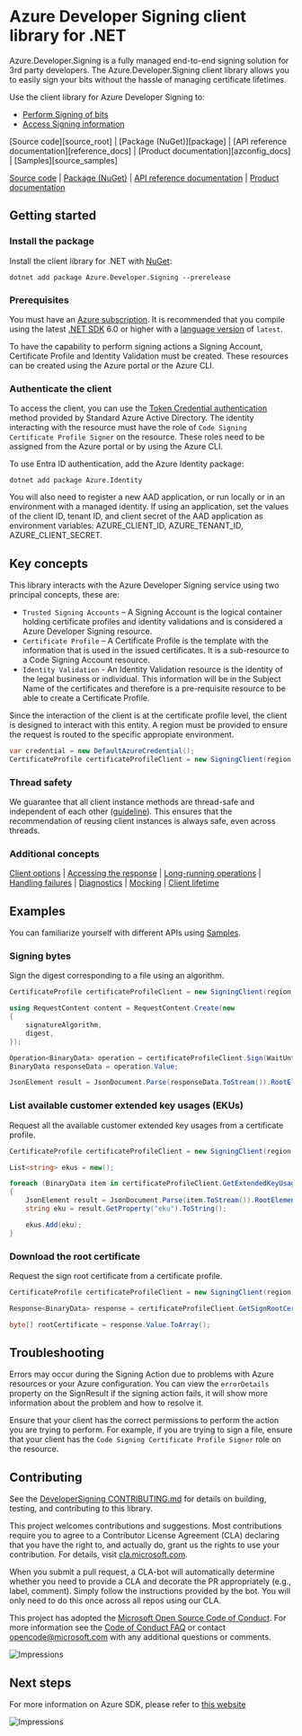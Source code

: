 # Azure Developer Signing client library for .NET

Azure.Developer.Signing is a fully managed end-to-end signing solution for 3rd party developers. The Azure.Developer.Signing client library allows you to easily sign your bits without the hassle of managing certificate lifetimes.

Use the client library for Azure Developer Signing to:

* [Perform Signing of bits](https://learn.microsoft.com/en-us/azure/trusted-signing/how-to-signing-integrations/)
* [Access Signing information](https://learn.microsoft.com/en-us/azure/trusted-signing/how-to-sign-ci-policy/)

[Source code][source_root] | [Package (NuGet)][package] | [API reference documentation][reference_docs] | [Product documentation][azconfig_docs] | [Samples][source_samples]

  [Source code](https://github.com/Azure/azure-sdk-for-net/blob/main/sdk/trustedsigning/Azure.Developer.Signing/src) | [Package (NuGet)](https://www.nuget.org/packages) | [API reference documentation](https://azure.github.io/azure-sdk-for-net) | [Product documentation](https://docs.microsoft.com/azure)

## Getting started

### Install the package

Install the client library for .NET with [NuGet](https://www.nuget.org/ ):

```dotnetcli
dotnet add package Azure.Developer.Signing --prerelease
```

### Prerequisites

You must have an [Azure subscription](https://azure.microsoft.com/free/dotnet/). It is recommended that you compile using the latest [.NET SDK](https://dotnet.microsoft.com/download) 6.0 or higher with a [language version](https://docs.microsoft.com/dotnet/csharp/language-reference/configure-language-version#override-a-default) of `latest`.

To have the capability to perform signing actions a Signing Account, Certificate Profile and Identity Validation must be created. These resources can be created using the Azure portal or the Azure CLI.

### Authenticate the client

To access the client, you can use the [Token Credential authentication](https://learn.microsoft.com/dotnet/api/azure.core.tokencredential) method provided by Standard Azure Active Directory. The identity interacting with the resource must have the role of `Code Signing Certificate Profile Signer` on the resource. These roles need to be assigned from the Azure portal or by using the Azure CLI.

To use Entra ID authentication, add the Azure Identity package:

`dotnet add package Azure.Identity`

You will also need to register a new AAD application, or run locally or in an environment with a managed identity. If using an application, set the values of the client ID, tenant ID, and client secret of the AAD application as environment variables: AZURE_CLIENT_ID, AZURE_TENANT_ID, AZURE_CLIENT_SECRET.

## Key concepts

This library interacts with the Azure Developer Signing service using two principal concepts, these are:

- `Trusted Signing Accounts` – A Signing Account is the logical container holding certificate profiles and identity validations and is considered a Azure Developer Signing resource.
- `Certificate Profile` – A Certificate Profile is the template with the information that is used in the issued certificates. It is a sub-resource to a Code Signing Account resource.
- `Identity Validation` - An Identity Validation resource is the identity of the legal business or individual. This information will be in the Subject Name of the certificates and therefore is a pre-requisite resource to be able to create a Certificate Profile.

Since the interaction of the client is at the certificate profile level, the client is designed to interact with this entity. A region must be provided to ensure the request is routed to the specific appropiate environment.

```C# Snippet:Azure_Developer_Signing_CreateCertificateProfileClient
var credential = new DefaultAzureCredential();
CertificateProfile certificateProfileClient = new SigningClient(region, credential).GetCertificateProfileClient();
```

### Thread safety

We guarantee that all client instance methods are thread-safe and independent of each other ([guideline](https://azure.github.io/azure-sdk/dotnet_introduction.html#dotnet-service-methods-thread-safety)). This ensures that the recommendation of reusing client instances is always safe, even across threads.

### Additional concepts
<!-- CLIENT COMMON BAR -->
[Client options](https://github.com/Azure/azure-sdk-for-net/blob/main/sdk/core/Azure.Core/README.md#configuring-service-clients-using-clientoptions) |
[Accessing the response](https://github.com/Azure/azure-sdk-for-net/blob/main/sdk/core/Azure.Core/README.md#accessing-http-response-details-using-responset) |
[Long-running operations](https://github.com/Azure/azure-sdk-for-net/blob/main/sdk/core/Azure.Core/README.md#consuming-long-running-operations-using-operationt) |
[Handling failures](https://github.com/Azure/azure-sdk-for-net/blob/main/sdk/core/Azure.Core/README.md#reporting-errors-requestfailedexception) |
[Diagnostics](https://github.com/Azure/azure-sdk-for-net/blob/main/sdk/core/Azure.Core/samples/Diagnostics.md) |
[Mocking](https://github.com/Azure/azure-sdk-for-net/blob/main/sdk/core/Azure.Core/README.md#mocking) |
[Client lifetime](https://devblogs.microsoft.com/azure-sdk/lifetime-management-and-thread-safety-guarantees-of-azure-sdk-net-clients/)
<!-- CLIENT COMMON BAR -->

## Examples

You can familiarize yourself with different APIs using [Samples](https://github.com/Azure/azure-sdk-for-net/tree/main/sdk/trustedsigning/Azure.Developer.Signing/samples).

### Signing bytes

Sign the digest corresponding to a file using an algorithm.

```C# Snippet:Azure_Developer_Signing_SigningBytes
CertificateProfile certificateProfileClient = new SigningClient(region, credential).GetCertificateProfileClient();

using RequestContent content = RequestContent.Create(new
{
    signatureAlgorithm,
    digest,
});

Operation<BinaryData> operation = certificateProfileClient.Sign(WaitUntil.Completed, accountName, profileName, content);
BinaryData responseData = operation.Value;

JsonElement result = JsonDocument.Parse(responseData.ToStream()).RootElement;
```

### List available customer extended key usages (EKUs)

Request all the available customer extended key usages from a certificate profile.

```C# Snippet:Azure_Developer_Signing_GetExtendedKeyUsages
CertificateProfile certificateProfileClient = new SigningClient(region, credential).GetCertificateProfileClient();

List<string> ekus = new();

foreach (BinaryData item in certificateProfileClient.GetExtendedKeyUsages(accountName, profileName, null))
{
    JsonElement result = JsonDocument.Parse(item.ToStream()).RootElement;
    string eku = result.GetProperty("eku").ToString();

    ekus.Add(eku);
}
```

### Download the root certificate

Request the sign root certificate from a certificate profile.

```C# Snippet:Azure_Developer_Signing_GetSignRootCertificate
CertificateProfile certificateProfileClient = new SigningClient(region, credential).GetCertificateProfileClient();

Response<BinaryData> response = certificateProfileClient.GetSignRootCertificate(accountName, profileName);

byte[] rootCertificate = response.Value.ToArray();
```

## Troubleshooting

Errors may occur during the Signing Action due to problems with Azure resources or your Azure configuration. You can view the `errorDetails` property on the SignResult if the signing action fails, it will show more information about the problem and how to resolve it.

Ensure that your client has the correct permissions to perform the action you are trying to perform. For example, if you are trying to sign a file, ensure that your client has the `Code Signing Certificate Profile Signer` role on the resource.

## Contributing

See the [DeveloperSigning CONTRIBUTING.md][developersigning_contrib] for details on building, testing, and contributing to this library.

This project welcomes contributions and suggestions. Most contributions require you to agree to a Contributor License Agreement (CLA) declaring that you have the right to, and actually do, grant us the rights to use your contribution. For details, visit [cla.microsoft.com][cla].

When you submit a pull request, a CLA-bot will automatically determine whether you need to provide a CLA and decorate the PR appropriately (e.g., label, comment). Simply follow the instructions provided by the bot. You will only need to do this once across all repos using our CLA.

This project has adopted the [Microsoft Open Source Code of Conduct][code_of_conduct]. For more information see the [Code of Conduct FAQ][code_of_conduct_faq] or contact [opencode@microsoft.com][email_opencode] with any additional questions or comments.

<!-- LINKS -->
[developersigning_contrib]: https://github.com/Azure/azure-sdk-for-net/blob/main/CONTRIBUTING.md
[style-guide-msft]: https://docs.microsoft.com/style-guide/capitalization
[style-guide-cloud]: https://aka.ms/azsdk/cloud-style-guide
[cla]: https://cla.microsoft.com
[code_of_conduct]: https://opensource.microsoft.com/codeofconduct/
[code_of_conduct_faq]: https://opensource.microsoft.com/codeofconduct/faq/
[email_opencode]: mailto:opencode@microsoft.com

![Impressions](https://azure-sdk-impressions.azurewebsites.net/api/impressions/azure-sdk-for-net/sdk/trustedsigning/Azure.Developer.Signing/README.png)

## Next steps

For more information on Azure SDK, please refer to [this website](https://azure.github.io/azure-sdk/)

![Impressions](https://azure-sdk-impressions.azurewebsites.net/api/impressions/azure-sdk-for-net%2Fsdk%2Ftrustedsigning%2FAzure.Developer.Signing%2FREADME.png)
